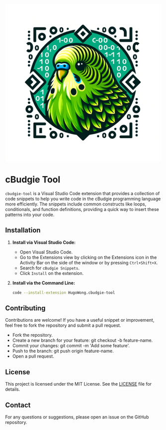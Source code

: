 ![Logo](logo.png)
# cBudgie Tool

`cbudgie-tool` is a Visual Studio Code extension that provides a collection of code snippets to help you write code in the cBudgie programming language more efficiently. The snippets include common constructs like loops, conditionals, and function definitions, providing a quick way to insert these patterns into your code.

## Installation

1. **Install via Visual Studio Code:**

    - Open Visual Studio Code.
    - Go to the Extensions view by clicking on the Extensions icon in the Activity Bar on the side of the window or by pressing `Ctrl+Shift+X`.
    - Search for `cBudgie Snippets`.
    - Click `Install` on the extension.

2. **Install via the Command Line:**

    ```sh
    code --install-extension HugoWong.cbudgie-tool
    ```

## Contributing

Contributions are welcome! If you have a useful snippet or improvement, feel free to fork the repository and submit a pull request.

   - Fork the repository.
   - Create a new branch for your feature: git checkout -b feature-name.
   - Commit your changes: git commit -m 'Add some feature'.
   - Push to the branch: git push origin feature-name.
   - Open a pull request.

## License

This project is licensed under the MIT License. See the [LICENSE](LICENSE) file for details.

## Contact

For any questions or suggestions, please open an issue on the GitHub repository.